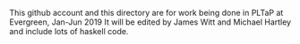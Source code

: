 This github account and this directory are for work being done in PLTaP at Evergreen, Jan-Jun 2019
It will be edited by James Witt and Michael Hartley and include lots of haskell code.

